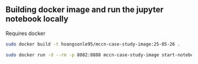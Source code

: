 ## Building docker image and run the jupyter notebook locally

Requires docker

```bash
sudo docker build -t hoangsonle95/mccn-case-study-image:25-05-26 .
```

```bash
sudo docker run -d --rm -p 8082:8888 mccn-case-study-image start-notebook.py --NotebookApp.token='appn-mccn-case-study' --ip 0.0.0.0 
```